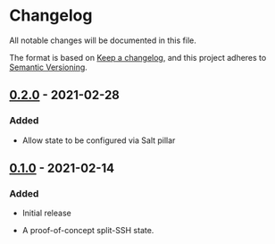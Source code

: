 # Changelog

All notable changes will be documented in this file.

The format is based on [Keep a changelog](https://keepachangelog.com/en/1.0.0/),
and this project adheres to [Semantic Versioning](https://semver.org/spec/v2.0.0.html).

## [0.2.0] - 2021-02-28

### Added

- Allow state to be configured via Salt pillar

## [0.1.0] - 2021-02-14

### Added

- Initial release
- A proof-of-concept split-SSH state.

  [0.1.0]: https://github.com/gonzalo-bulnes/qubes-mgmt-salt-user/releases/tag/qubes-mgmt-salt-user-split-ssh-0.1.0-1
  [0.2.0]: https://github.com/gonzalo-bulnes/qubes-mgmt-salt-user/releases/tag/qubes-mgmt-salt-user-split-ssh-0.2.0-1
